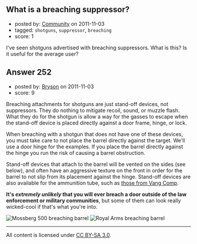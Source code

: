 ## What is a breaching suppressor?

- posted by: [Community](https://stackexchange.com/users/-1/-1-community) on 2011-11-03
- tagged: `shotguns`, `suppressor`, `breaching`
- score: 1

I've seen shotguns advertised with breaching suppressors. What is this? Is it useful for the average user?


## Answer 252

- posted by: [Bryson](https://stackexchange.com/users/-1/32-bryson) on 2011-11-03
- score: 9

<p>Breaching attachments for shotguns are just stand-off devices, not suppressors. They do nothing to mitigate recoil, sound, or muzzle flash. What they do for the shotgun is allow a way for the gasses to escape when the stand-off device is placed directly against a door frame, hinge, or lock.</p>

<p>When breaching with a shotgun that does not have one of these devices, you must take care to not place the barrel directly against the target. We'll use a door hinge for the examples. If you place the barrel directly against the hinge you run the risk of causing a barrel obstruction.</p>

<p>Stand-off devices that attach to the barrel will be vented on the sides (see below), and often have an aggressive texture on the front in order for the barrel to not slip from its placement against the hinge. Stand-off devices are also available for the ammunition tube, such as <a href="https://vangcomp.com/Standoff_Device.html">those from Vang Comp</a>. </p>

<p><strong>It's <em>extremely unlikely</em> that you will ever breach a door outside of the law enforcement or military communities</strong>, but some of them can look really wicked-cool if that's what you're into.</p>

<p><img src="http://i.stack.imgur.com/ocN8Lm.jpg" alt="Mossberg 500 breaching barrel"> <img src="http://i.stack.imgur.com/uTYRF.jpg" alt="Royal Arms breaching barrel"></p>




---

All content is licensed under [CC BY-SA 3.0](https://creativecommons.org/licenses/by-sa/3.0/).

